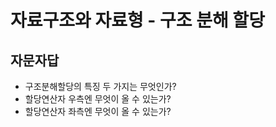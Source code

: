 # 자료구조와 자료형 - 구조 분해 할당

## 자문자답
* 구조분해할당의 특징 두 가지는 무엇인가?
* 할당연산자 우측엔 무엇이 올 수 있는가?
* 할당연산자 좌측엔 무엇이 올 수 있는가?
